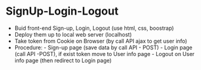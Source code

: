 # SignUp-Login-Logout

* Buid front-end Sign-up, Login, Logout (use html, css, boostrap)
* Deploy them up to local web server (localhost)
* Take token from Cookie on Browser (by call API ajax to get user info)
* Procedure: - Sign-up page (save data by call API - POST)
           - Login page (call API -POST), if exist token move to User info page
           - Logout on User info page (then redirect to Login page)

